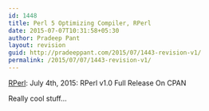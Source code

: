 ```yaml
---
id: 1448
title: Perl 5 Optimizing Compiler, RPerl
date: 2015-07-07T10:31:58+05:30
author: Pradeep Pant
layout: revision
guid: http://pradeeppant.com/2015/07/1443-revision-v1/
permalink: /2015/07/07/1443-revision-v1/
---
```

[RPerl](http://rperl.org/): July 4th, 2015: RPerl v1.0 Full Release On CPAN

Really cool stuff&#8230;